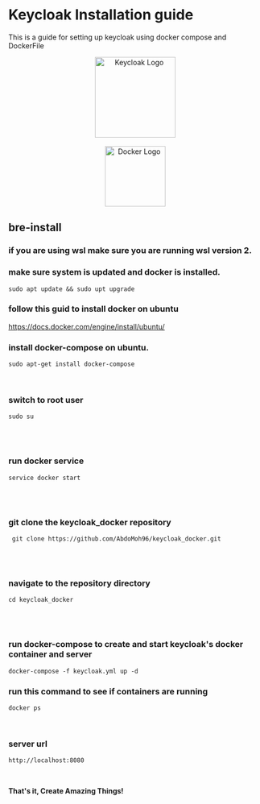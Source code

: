 # Keycloak Installation guide
This is a guide for setting up keycloak using docker compose and DockerFile

<div align="center">
<img src="https://www.keycloak.org/resources/images/keycloak_logo_200px.svg" alt="Keycloak Logo" width="160"/>
<br/><br/>
<img src="https://www.docker.com/wp-content/uploads/2022/03/horizontal-logo-monochromatic-white.png" alt="Docker Logo" width="120"/>
</div>

## bre-install

### if you are using wsl make sure you are running wsl version 2.

### make sure system is updated and docker is installed.
```
sudo apt update && sudo upt upgrade
```
### follow this guid to install docker on ubuntu

https://docs.docker.com/engine/install/ubuntu/


### install docker-compose on ubuntu.
```
sudo apt-get install docker-compose
```

<br />

### switch to root user
```
sudo su
```

<br />
<br />

### run docker service
```
service docker start
```

<br />
<br />

### git clone the keycloak_docker repository
```
 git clone https://github.com/AbdoMoh96/keycloak_docker.git
```

<br />
<br />

### navigate to the repository directory

```
cd keycloak_docker
```

<br />
<br />

### run docker-compose to create and start keycloak's docker container and server

```
docker-compose -f keycloak.yml up -d
```

### run this command to see if containers are running
```
docker ps
```

<br />

### server url
```
http://localhost:8080
```
<br />

**That's it, Create Amazing Things!**
